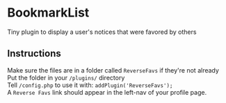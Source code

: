 BookmarkList
================

Tiny plugin to display a user's notices that were favored by others

## Instructions

Make sure the files are in a folder called `ReverseFavs` if they're not already  
Put the folder in your `/plugins/` directory  
Tell `/config.php` to use it with: `addPlugin('ReverseFavs');`  
A `Reverse Favs` link should appear in the left-nav of your profile page.
